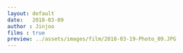 ```yaml
---
layout: default
date:   2018-03-09
author : Jinjoo
films : true
preview: ../assets/images/film/2018-03-19-Photo_09.JPG
---
```

